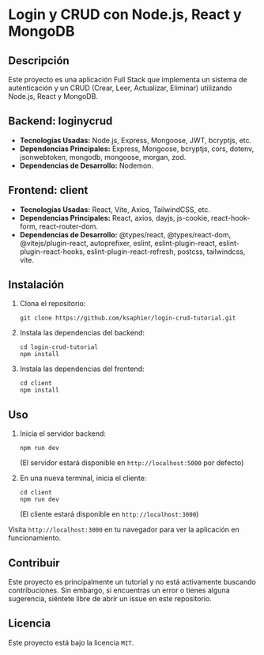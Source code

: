 
# Login y CRUD con Node.js, React y MongoDB

## Descripción
Este proyecto es una aplicación Full Stack que implementa un sistema de autenticación y un CRUD (Crear, Leer, Actualizar, Eliminar) utilizando Node.js, React y MongoDB.

## Backend: loginycrud
- **Tecnologías Usadas:** Node.js, Express, Mongoose, JWT, bcryptjs, etc.
- **Dependencias Principales:** Express, Mongoose, bcryptjs, cors, dotenv, jsonwebtoken, mongodb, mongoose, morgan, zod.
- **Dependencias de Desarrollo:** Nodemon.

## Frontend: client
- **Tecnologías Usadas:** React, Vite, Axios, TailwindCSS, etc.
- **Dependencias Principales:** React, axios, dayjs, js-cookie, react-hook-form, react-router-dom.
- **Dependencias de Desarrollo:** @types/react, @types/react-dom, @vitejs/plugin-react, autoprefixer, eslint, eslint-plugin-react, eslint-plugin-react-hooks, eslint-plugin-react-refresh, postcss, tailwindcss, vite.

## Instalación

1. Clona el repositorio:
   ```
   git clone https://github.com/ksaphier/login-crud-tutorial.git
   ```
2. Instala las dependencias del backend:
   ```
   cd login-crud-tutorial
   npm install
   ```
3. Instala las dependencias del frontend:
   ```
   cd client
   npm install
   ```

## Uso

1. Inicia el servidor backend:
   ```
   npm run dev
   ```
   (El servidor estará disponible en `http://localhost:5000` por defecto)

2. En una nueva terminal, inicia el cliente:
   ```
   cd client
   npm run dev
   ```
   (El cliente estará disponible en `http://localhost:3000`)

Visita `http://localhost:3000` en tu navegador para ver la aplicación en funcionamiento.

## Contribuir
Este proyecto es principalmente un tutorial y no está activamente buscando contribuciones. Sin embargo, si encuentras un error o tienes alguna sugerencia, siéntete libre de abrir un issue en este repositorio.

## Licencia
Este proyecto está bajo la licencia `MIT`.
